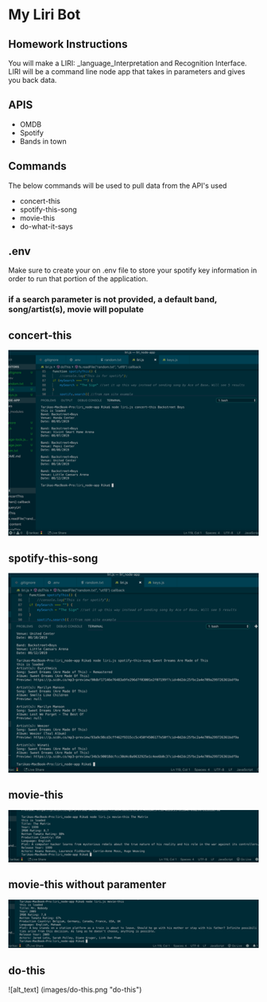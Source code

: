 # My Liri Bot

## Homework Instructions
You will make a LIRI: _language_Interpretation and Recognition Interface. LIRI will be a command line node app that takes in parameters and gives you back data. 

## APIS
- OMDB 
- Spotify
- Bands in town

## Commands
The below commands will be used to pull data from the API's used
- concert-this
- spotify-this-song
- movie-this
- do-what-it-says

## .env
Make sure to create your on .env file to store your spotify key information in order to run that portion of the application.

### if a search parameter is not provided, a default band, song/artist(s), movie will populate

## concert-this
![alt_text](images/concert-this.png "concert-this")

## spotify-this-song
![alt_text](images/spotify-this.png "spotify-this-song")

## movie-this
![alt_text](images/movie-this.png "movie-this")

## movie-this without paramenter
![alt_text](images/movie-this-two.png "movie-this-two")

## do-this
![alt_text] (images/do-this.png "do-this")
